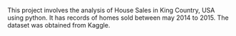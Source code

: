 This project involves the analysis of House Sales in King Country, USA using python. It has records of homes sold between may 2014 to 2015. The dataset was obtained from Kaggle. 
